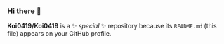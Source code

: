 ### Hi there 👋

**Koi0419/Koi0419** is a ✨ _special_ ✨ repository because its `README.md` (this file) appears on your GitHub profile.
